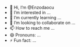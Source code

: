 - 👋 Hi, I’m @Enzodaocu
- 👀 I’m interested in ...
- 🌱 I’m currently learning ...
- 💞️ I’m looking to collaborate on ...
- 📫 How to reach me ...
- 😄 Pronouns: ...
- ⚡ Fun fact: ...

<!---
Enzodaocu/Enzodaocu is a ✨ special ✨ repository because its `README.md` (this file) appears on your GitHub profile.
You can click the Preview link to take a look at your changes.
--->
